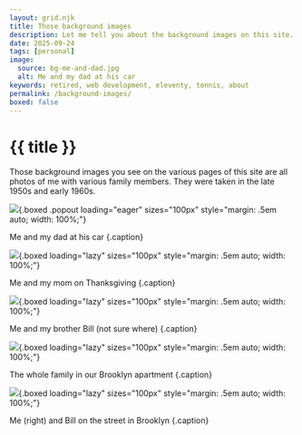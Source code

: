 ```yaml
---
layout: grid.njk
title: Those background images
description: Let me tell you about the background images on this site.
date: 2025-09-24
tags: [personal]
image:
  source: bg-me-and-dad.jpg
  alt: Me and my dad at his car
keywords: retired, web development, eleventy, tennis, about
permalink: /background-images/
boxed: false
---
```


# {{ title }}

Those background images you see on the various pages of this site are all photos of me with various family members. They were taken in the late 1950s and early 1960s.

![](/assets/img/bg-me-and-dad.jpg){.boxed .popout loading="eager" sizes="100px" style="margin: .5em auto; width: 100%;"}

Me and my dad at his car {.caption}

![](/assets/img/bg-me-and-ma.jpg){.boxed loading="lazy" sizes="100px" style="margin: .5em auto; width: 100%;"}

Me and my mom on Thanksgiving {.caption}

![](/assets/img/bg-bill-and-bob.jpg){.boxed loading="lazy" sizes="100px" style="margin: .5em auto; width: 100%;"}

Me and my brother Bill (not sure where) {.caption}

![](/assets/img/bg-whole-family.jpg){.boxed loading="lazy" sizes="100px" style="margin: .5em auto; width: 100%;"}

The whole family in our Brooklyn apartment {.caption}

![](/assets/img/bg-me-and-bill.jpg){.boxed loading="lazy" sizes="100px" style="margin: .5em auto; width: 100%;"}

Me (right) and Bill on the street in Brooklyn {.caption}
